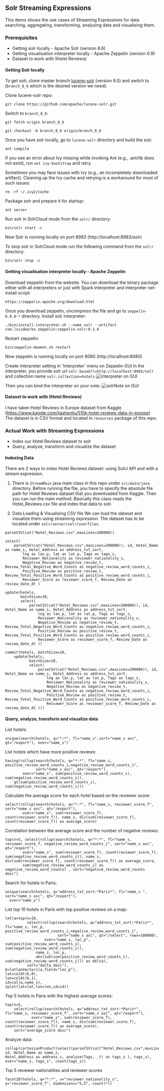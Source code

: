 ## Solr Streaming Expressions

This demo shows the use cases of Streaming Expressions for data searching, 
aggregating, transforming, analysing data and visualising them. 

### Prerequisites
+ Getting solr locally - Apache Solr (version 8.6)
+ Getting visualisation interpreter locally - Apache Zeppelin (version 0.9)
+ Dataset to work with (Hotel Reviews)

#### Getting Solr locally
To get solr, clone master branch [lucene-solr](https://github.com/apache/lucene-solr) (version 9.0) and switch to (`branch_8_6` which is the desired version we need).

Clone lucene-solr repo: 
```
git clone https://github.com/apache/lucene-solr.git
```

Switch to `branch_8_6`:
```
git fetch origin branch_8_6

git checkout -b branch_8_6 origin/branch_8_6
```

Once you have solr locally, go to `lucene-solr` directory and build the solr. 
```
ant compile
```
If you see an error about Ivy missing while invoking Ant (e.g., .ant/lib does not exist), run `ant ivy-bootstrap` and retry.

Sometimes you may face issues with Ivy (e.g., an incompletely downloaded artifact). Cleaning up the Ivy cache and retrying is a workaround for most of such issues:

`rm -rf ~/.ivy2/cache`

Package solr and prepare it for startup:
```
ant server
```

Run solr in SolrCloud mode from the `solr/` directory:
```
bin/solr start -c
```
Now Solr is running locally on port 8983 (http://localhost:8983/solr)

To stop solr in SolrCloud mode run the following command from the `solr/` directory:
```
bin/solr stop -c
```

#### Getting visualisation interpreter locally - Apache Zeppelin

Download zeppelin from the website. You can download the binary package either with all interpreters or just with Spark interpreter and interpreter net-install script:
```
https://zeppelin.apache.org/download.html
```

Once you download zeppelin, uncompress the file and go to `zeppelin-0.9.0-*` directory. 
Install solr interpreter:
```
./bin/install-interpreter.sh --name solr --artifact com.lucidworks.zeppelin:zeppelin-solr:0.1.6
```

Restart zeppelin:
```
bin/zeppelin-daemon.sh restart
```
Now zeppelin is running locally on port 8080 (http://localhost:8080)

Create interpreter setting in 'Interpreter' menu on Zeppelin GUI
In the interpreter, you provide solr url `solr.baseUrl=http://localhost:8983/solr` 
and collection name `solr.collection=hotels`
![interpreter on GUI](interpreter.png)

Then you can bind the interpreter on your note:
![solrNote on GUI](noteSolr.png)

#### Dataset to work with (Hotel Reviews)
I have taken Hotel Reviews in Europe dataset from Kaggle (https://www.kaggle.com/jiashenliu/515k-hotel-reviews-data-in-europe)
The dataset is in CSV format and located in `resources` package of this repo. 

### Actual Work with Streaming Expressions
+ Index our Hotel Reviews dataset to solr
+ Query, analyze, transform and visualize the dataset

#### Indexing Data
There are 2 ways to index Hotel Reviews dataset: using SolrJ API and with a stream expression.

1. There is `StreamMain` java main class in this repo under `src/main/java` directory. 
Before running the file, you have to specify the absolute file path for Hotel Reviews dataset that you downloaded from Kaggle. 
Then you can run the main method. Basically this class reads the Hotel_Reviews.csv file and index that data to solr. 

2. Data Loading & Visualising CSV file
 We can load the dataset and visualize them using streaming expression. The dataset has to be located under `solr/server/solr/userfiles`.
```
parseCSV(cat("Hotel_Reviews.csv",maxLines=200000))

select(
    parseCSV(cat("Hotel_Reviews.csv",maxLines=200000)), id, Hotel_Name as name_s, Hotel_Address as address_txt_sort,
        lng as lan_p, lat as lat_p, Tags as tags_s,
        Reviewer_Nationality as reviewer_nationality_s, 
        Negative_Review as negative_review_t, Review_Total_Negative_Word_Counts as negative_review_word_counts_i,
        Positive_Review as positive_review_t, Review_Total_Positive_Word_Counts as positive_review_word_counts_i,
        Reviewer_Score as reviewer_score_f, Review_Date as review_date_dt )

update(hotels, 
       batchSize=10,
       select(
           parseCSV(cat("Hotel_Reviews.csv",maxLines=200000)), id, Hotel_Name as name_s, Hotel_Address as address_txt_sort,
               lng as lan_p, lat as lat_p, Tags as tags_s,
               Reviewer_Nationality as reviewer_nationality_s, 
               Negative_Review as negative_review_t, Review_Total_Negative_Word_Counts as negative_review_word_counts_i,
               Positive_Review as positive_review_t, Review_Total_Positive_Word_Counts as positive_review_word_counts_i,
               Reviewer_Score as reviewer_score_f, Review_Date as review_date_dt ))

commit(hotels, batchSize=10,
    update(hotels, 
           batchSize=10,
           select(
               parseCSV(cat("Hotel_Reviews.csv",maxLines=200000)), id, Hotel_Name as name_s, Hotel_Address as address_txt_sort,
                   lng as lan_p, lat as lat_p, Tags as tags_s,
                   Reviewer_Nationality as reviewer_nationality_s, 
                   Negative_Review as negative_review_t, Review_Total_Negative_Word_Counts as negative_review_word_counts_i,
                   Positive_Review as positive_review_t, Review_Total_Positive_Word_Counts as positive_review_word_counts_i,
                   Reviewer_Score as reviewer_score_f, Review_Date as review_date_dt )))
```

#### Query, analyze, transform and visualize data
List hotels:
```
unique(search(hotels, q="*:*", fl="name_s",sort="name_s asc", qt="/export"), over="name_s")
``` 

List hotels which have more positive reviews:
```
having(rollup(search(hotels, q="*:*", fl="name_s, positive_review_word_counts_i,negative_review_word_counts_i", 
              sort="name_s asc", qt="/export"),
        over="name_s", sum(positive_review_word_counts_i), sum(negative_review_word_counts_i)), 
    gt(sum(positive_review_word_counts_i), sum(negative_review_word_counts_i)))
```

Calculate the average score for each hotel based on the reviewer score:
```
select(rollup(search(hotels, q="*:*", fl="name_s, reviewer_score_f", sort="name_s asc", qt="/export"),
        over="name_s", sum(reviewer_score_f), count(reviewer_score_f)), name_s, div(sum(reviewer_score_f), count(reviewer_score_f)) as average_score)
```

Correlation  between the average score and the number of negative reviews:
```
top(n=5, select(rollup(search(hotels, q="*:*", fl="name_s, reviewer_score_f, negative_review_word_counts_i", sort="name_s asc", qt="/export"),
        over="name_s", sum(reviewer_score_f), count(reviewer_score_f), sum(negative_review_word_counts_i)), name_s, div(sum(reviewer_score_f), count(reviewer_score_f)) as average_score,
        sum(negative_review_word_counts_i) as negative_review_word_counts) , sort="negative_review_word_counts desc")
```


Search for hotels in Paris: 
```
unique(search(hotels, q="address_txt_sort:*Paris*", fl="name_s ", sort="name_s asc", qt="/export"),
  over="name_s")
``` 

List top 10 hotels in Paris with top positive reviews on a map: 
```
let(a=top(n=10,
          select(rollup(search(hotels, q="address_txt_sort:*Paris*", fl="name_s, loc_p, positive_review_word_counts_i,negative_review_word_counts_i", 
                        sort="name_s asc", qt="/select", rows=100000),
                  over="name_s, loc_p", sum(positive_review_word_counts_i), sum(negative_review_word_counts_i)), 
              name_s, loc_p,
              abs(sub(sum(positive_review_word_counts_i), sum(negative_review_word_counts_i))) as delta), 
          sort="delta desc"), 
b=latlonVectors(a,field="loc_p"), 
lat=colAt(b,0),
lon=colAt(b,1),
id=col(a,name_s),
zplot(lat=lat,lon=lon,id=id))
```

Top 5 hotels in Paris with the highest average scores:
```
top(n=5,
    select(rollup(search(hotels, q="address_txt_sort:*Paris*", fl="name_s, reviewer_score_f", sort="name_s asc", qt="/export"),
            over="name_s", sum(reviewer_score_f), count(reviewer_score_f)), name_s, div(sum(reviewer_score_f), count(reviewer_score_f)) as average_score), 
    sort="average_score desc")
```

Analyze data:
```
rollup(cartesianProduct(select(parseCSV(cat("Hotel_Reviews.csv",maxLines=10000)), id, Hotel_Name as name_s, 
Hotel_Address as address_s, analyze(Tags, _t) as tags_s ), tags_s), over="name_s, tags_s", count(tags_s))
```

Top 5 reviewer nationalities and reviewer scores
```
facet2D(hotels, q="*:*", x="reviewer_nationality_s", y="reviewer_score_f", dimensions="5,5", count(*))
```


 

